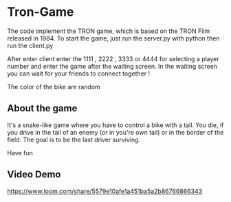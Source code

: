 # Tron-Game

The code implement the TRON game, which is based on the TRON Film released in 1984.
To start the game, just run the server.py with python then run the client.py

After enter client enter the 1111 , 2222 , 3333 or 4444 for selecting a player number and enter the game after the waiting screen. In the waiting screen you can wait for your friends to connect together !

The color of the bike are random

## About the game
It's a snake-like game where you have to control a bike with a tail. You die, if you drive in the tail of an enemy (or in you're own tail) or in the border of the field. The goal is to be the last driver surviving.

Have fun

## Video Demo
https://www.loom.com/share/5579e10afe1a451ba5a2b86766866343
